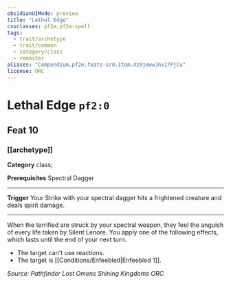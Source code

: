 ```yaml
---
obsidianUIMode: preview
title: "Lethal Edge"
cssclasses: pf2e,pf2e-spell
tags:
  - trait/archetype
  - trait/common
  - category/class
  - remaster
aliases: "Compendium.pf2e.feats-srd.Item.Xz9jmwwJnx17PjCu"
license: ORC
---
```

# Lethal Edge `pf2:0`
## Feat 10
### [[archetype]]

**Category** class; 



**Prerequisites** Spectral Dagger
* * *
**Trigger** Your Strike with your spectral dagger hits a frightened creature and deals spirit damage.

* * *

When the terrified are struck by your spectral weapon, they feel the anguish of every life taken by Silent Lenore. You apply one of the following effects, which lasts until the end of your next turn.

*   The target can't use reactions.
*   The target is [[Conditions/Enfeebled|Enfeebled 1]].

*Source: Pathfinder Lost Omens Shining Kingdoms*
*ORC*